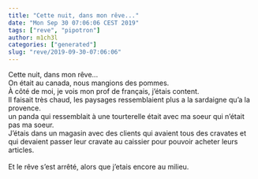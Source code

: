 ```yaml
---
title: "Cette nuit, dans mon rêve..."
date: "Mon Sep 30 07:06:06 CEST 2019"
tags: ["reve", "pipotron"]
author: m1ch3l
categories: ["generated"]
slug: "reve/2019-09-30-07:06:06"
---
```


Cette nuit, dans mon rêve...<br>
On était au canada, nous mangions des pommes.<br>
À côté de moi, je vois mon prof de français, j’étais content.<br>
Il faisait très chaud, les paysages ressemblaient plus a la sardaigne qu’a la provence.<br>
un panda qui ressemblait à une tourterelle était avec ma soeur qui n’était pas ma soeur.<br>
J’étais dans un magasin avec des clients qui avaient tous des cravates et qui devaient passer leur cravate au caissier pour pouvoir acheter leurs articles.<br>
<br>
Et le rêve s’est arrêté, alors que j’etais encore au milieu.<br>
<br>
